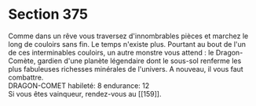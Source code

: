 # Section 375

Comme dans un rêve vous traversez d'innombrables pièces et marchez le long de couloirs sans fin. Le temps n'existe plus. Pourtant au bout de l'un de ces interminables couloirs, un autre monstre vous attend : le Dragon-Comète, gardien d'une planète légendaire dont le sous-sol renferme les plus fabuleuses richesses minérales de l'univers. A nouveau, il vous faut combattre.  
DRAGON-COMET habileté: 8 endurance: 12  
Si vous êtes vainqueur, rendez-vous au [[159]].